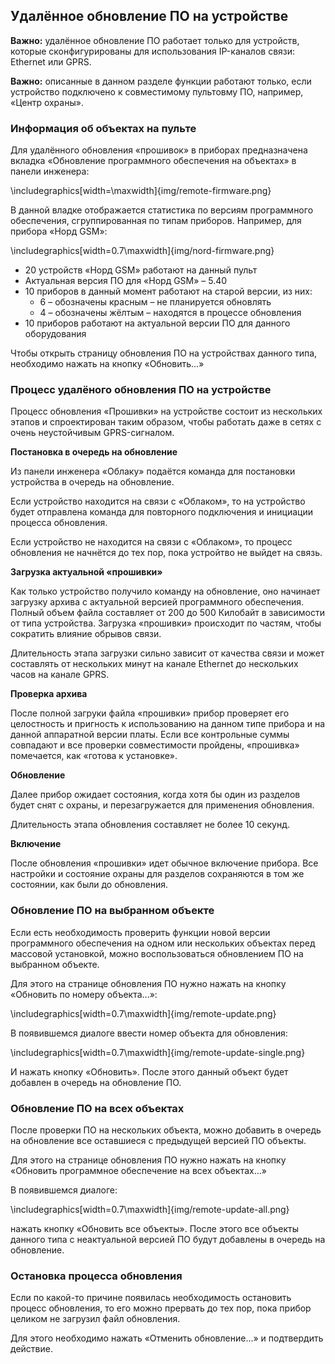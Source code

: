 ## Удалённое обновление ПО на устройстве

**Важно:** удалённое обновление ПО работает только для устройств, которые сконфигурированы для использования IP-каналов связи: Ethernet или GPRS.

**Важно:** описанные в данном разделе функции работают только, если устройство подключено к совместимому пультовму ПО, например, «Центр охраны». 

### Информация об объектах на пульте

Для удалённого обновления «прошивок» в приборах предназначена вкладка «Обновление программного обеспечения на объектах» в панели инженера:

\includegraphics[width=\maxwidth]{img/remote-firmware.png}

В данной владке отображается статистика по версиям программного обеспечения, сгруппированная по типам приборов. Например, для прибора «Норд GSM»:

\includegraphics[width=0.7\maxwidth]{img/nord-firmware.png}

* 20 устройств «Норд GSM» работают на данный пульт
* Актуальная версия ПО для «Норд GSM» – 5.40
* 10 приборов в данный момент работают на старой версии, из них:
  * 6 – обозначены красным – не планируется обновлять
  * 4 – обозначены жёлтым – находятся в процессе обновления
* 10 приборов работают на актуальной версии ПО для данного оборудования

Чтобы открыть страницу обновления ПО на устройствах данного типа, необходимо нажать на кнопку «Обновить...»

### Процесс удалёного обновления ПО на устройстве

Процесс обновления «Прошивки» на устройстве состоит из нескольких этапов и спроектирован таким образом, чтобы работать даже в сетях с очень неустойчивым GPRS-сигналом.

**Постановка в очередь на обновление**

Из панели инженера «Облаку» подаётся команда для постановки устройства в очередь на обновление.

Если устройство находится на связи с «Облаком», то на устройство будет отправлена команда для повторного подключения и инициации процесса обновления.

Если устройство не находится на связи с «Облаком», то процесс обновления не начнётся до тех пор, пока устройтво не выйдет на связь.

**Загрузка актуальной «прошивки»**

Как только устройство получило команду на обновление, оно начинает загрузку архива с актуальной версией программного обеспечения. Полный объем файла составляет от 200 до 500 Килобайт в зависимости от типа устройства. Загрузка «прошивки» происходит по частям, чтобы сократить влияние обрывов связи.

Длительность этапа загрузки сильно зависит от качества связи и может составлять от нескольких минут на канале Ethernet до нескольких часов на канале GPRS.

**Проверка архива**

После полной загруки файла «прошивки» прибор проверяет его целостность и пригность к использованию на данном типе прибора и на данной аппаратной версии платы. Если все контрольные суммы совпадают и все проверки совместимости пройдены, «прошивка» помечается, как «готова к установке».

**Обновление**

Далее прибор ожидает состояния, когда хотя бы один из разделов будет снят с охраны, и перезагружается для применения обновления.

Длительность этапа обновления составляет не более 10 секунд.

**Включение**

После обновления «прошивки» идет обычное включение прибора. Все настройки и состояние охраны для разделов сохраняются в том же состоянии, как были до обновления.

### Обновление ПО на выбранном объекте

Если есть необходимость проверить функции новой версии программного обеспечения на одном или нескольких объектах перед массовой установкой, можно воспользоваться обновлением ПО на выбранном объекте.

Для этого на странице обновления ПО нужно нажать на кнопку «Обновить по номеру объекта...»:

\includegraphics[width=0.7\maxwidth]{img/remote-update.png}

В появившемся диалоге ввести номер объекта для обновления:

\includegraphics[width=0.7\maxwidth]{img/remote-update-single.png}

И нажать кнопку «Обновить». После этого данный объект будет добавлен в очередь на обновление ПО.

### Обновление ПО на всех объектах

После проверки ПО на нескольких объекта, можно добавить в очередь на обновление все оставшиеся с предыдущей версией ПО объекты.

Для этого на странице обновления ПО нужно нажать на кнопку «Обновить программное обеспечение на всех объектах...»

В появившемся диалоге:

\includegraphics[width=0.7\maxwidth]{img/remote-update-all.png}

нажать кнопку «Обновить все объекты». После этого все объекты данного типа с неактуальной версией ПО будут добавлены в очередь на обновление.

### Остановка процесса обновления

Если по какой-то причине появилась необходимость остановить процесс обновления, то его можно прервать до тех пор, пока прибор целиком не загрузил файл обновления.

Для этого необходимо нажать «Отменить обновление...» и подтвердить действие.

